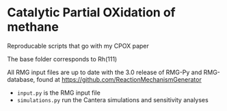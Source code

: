 # Catalytic Partial OXidation of methane
Reproducable scripts that go with my CPOX paper

The base folder corresponds to Rh(111)

All RMG input files are up to date with the 3.0 release of RMG-Py and RMG-database, found at https://github.com/ReactionMechanismGenerator
* `input.py` is the RMG input file 
* `simulations.py` run the Cantera simulations and sensitivity analyses
